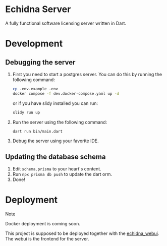 # Echidna Server

A fully functional software licensing server written in Dart.

# Development

## Debugging the server

1. First you need to start a postgres server. You can do this by running the following command:

    ```bash
    cp .env.example .env
    docker compose -f dev.docker-compose.yaml up -d 
    ```

    or if you have slidy installed you can run:

    ```bash
    slidy run up
    ```

2. Run the server using the following command:

    ```bash
    dart run bin/main.dart
    ```

3. Debug the server using your favorite IDE.

## Updating the database schema

1. Edit `schema.prisma` to your heart's content.
2. Run `npx prisma db push` to update the dart orm.
3. Done!

# Deployment

> [!NOTE]
> Docker deployment is coming soon.

This project is supposed to be deployed together with the [echidna_webui](https://github.com/necodeIT/echidna_webui). The webui is the frontend for the server.

